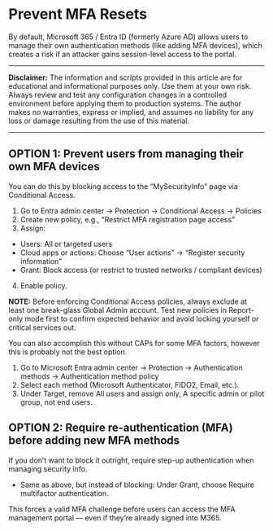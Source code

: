 # Prevent MFA Resets

By default, Microsoft 365 / Entra ID (formerly Azure AD) allows users to manage their own authentication methods (like adding MFA devices), which creates a risk if an attacker gains session-level access to the portal.

---

**Disclaimer:** The information and scripts provided in this article are for educational and informational purposes only. Use them at your own risk. Always review and test any configuration changes in a controlled environment before applying them to production systems. The author makes no warranties, express or implied, and assumes no liability for any loss or damage resulting from the use of this material.

---

## OPTION 1: Prevent users from managing their own MFA devices
You can do this by blocking access to the “MySecurityInfo” page via Conditional Access.  
1. Go to Entra admin center → Protection → Conditional Access → Policies
2. Create new policy, e.g., “Restrict MFA registration page access”
3. Assign:
  - Users: All or targeted users
  - Cloud apps or actions: Choose “User actions” → “Register security information”
  - Grant: Block access (or restrict to trusted networks / compliant devices)
4. Enable policy.

**NOTE:** Before enforcing Conditional Access policies, always exclude at least one break-glass Global Admin account. Test new policies in Report-only mode first to confirm expected behavior and avoid locking yourself or critical services out.

You can also accomplish this without CAPs for some MFA factors, however this is probably not the best option.  
1. Go to Microsoft Entra admin center → Protection → Authentication methods → Authentication method policy
2. Select each method (Microsoft Authenticator, FIDO2, Email, etc.).
3. Under Target, remove All users and assign only, A specific admin or pilot group, not end users.

## OPTION 2: Require re-authentication (MFA) before adding new MFA methods
If you don’t want to block it outright, require step-up authentication when managing security info.

- Same as above, but instead of blocking: Under Grant, choose Require multifactor authentication.

This forces a valid MFA challenge before users can access the MFA management portal — even if they’re already signed into M365.